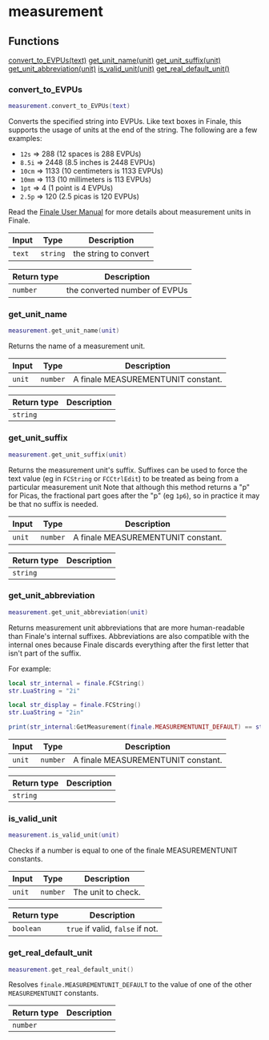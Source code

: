 # measurement

## Functions

[convert_to_EVPUs(text)](#convert_to_evpus)
[get_unit_name(unit)](#get_unit_name)
[get_unit_suffix(unit)](#get_unit_suffix)
[get_unit_abbreviation(unit)](#get_unit_abbreviation)
[is_valid_unit(unit)](#is_valid_unit)
[get_real_default_unit()](#get_real_default_unit)

### convert_to_EVPUs

```lua
measurement.convert_to_EVPUs(text)
```

Converts the specified string into EVPUs. Like text boxes in Finale, this supports
the usage of units at the end of the string. The following are a few examples:

- `12s` => 288 (12 spaces is 288 EVPUs)
- `8.5i` => 2448 (8.5 inches is 2448 EVPUs)
- `10cm` => 1133 (10 centimeters is 1133 EVPUs)
- `10mm` => 113 (10 millimeters is 113 EVPUs)
- `1pt` => 4 (1 point is 4 EVPUs)
- `2.5p` => 120 (2.5 picas is 120 EVPUs)

Read the [Finale User Manual](https://usermanuals.finalemusic.com/FinaleMac/Content/Finale/def-equivalents.htm#overriding-global-measurement-units)
for more details about measurement units in Finale.

| Input | Type | Description |
| ----- | ---- | ----------- |
| `text` | `string` | the string to convert |

| Return type | Description |
| ----------- | ----------- |
| `number` | the converted number of EVPUs |

### get_unit_name

```lua
measurement.get_unit_name(unit)
```

Returns the name of a measurement unit.

| Input | Type | Description |
| ----- | ---- | ----------- |
| `unit` | `number` | A finale MEASUREMENTUNIT constant. |

| Return type | Description |
| ----------- | ----------- |
| `string` |  |

### get_unit_suffix

```lua
measurement.get_unit_suffix(unit)
```

Returns the measurement unit's suffix. Suffixes can be used to force the text value (eg in `FCString` or `FCCtrlEdit`) to be treated as being from a particular measurement unit
Note that although this method returns a "p" for Picas, the fractional part goes after the "p" (eg `1p6`), so in practice it may be that no suffix is needed.

| Input | Type | Description |
| ----- | ---- | ----------- |
| `unit` | `number` | A finale MEASUREMENTUNIT constant. |

| Return type | Description |
| ----------- | ----------- |
| `string` |  |

### get_unit_abbreviation

```lua
measurement.get_unit_abbreviation(unit)
```

Returns measurement unit abbreviations that are more human-readable than Finale's internal suffixes.
Abbreviations are also compatible with the internal ones because Finale discards everything after the first letter that isn't part of the suffix.

For example:
```lua
local str_internal = finale.FCString()
str.LuaString = "2i"

local str_display = finale.FCString()
str.LuaString = "2in"

print(str_internal:GetMeasurement(finale.MEASUREMENTUNIT_DEFAULT) == str_display:GetMeasurement(finale.MEASUREMENTUNIT_DEFAULT)) -- true
```

| Input | Type | Description |
| ----- | ---- | ----------- |
| `unit` | `number` | A finale MEASUREMENTUNIT constant. |

| Return type | Description |
| ----------- | ----------- |
| `string` |  |

### is_valid_unit

```lua
measurement.is_valid_unit(unit)
```

Checks if a number is equal to one of the finale MEASUREMENTUNIT constants.

| Input | Type | Description |
| ----- | ---- | ----------- |
| `unit` | `number` | The unit to check. |

| Return type | Description |
| ----------- | ----------- |
| `boolean` | `true` if valid, `false` if not. |

### get_real_default_unit

```lua
measurement.get_real_default_unit()
```

Resolves `finale.MEASUREMENTUNIT_DEFAULT` to the value of one of the other `MEASUREMENTUNIT` constants.

| Return type | Description |
| ----------- | ----------- |
| `number` |  |
